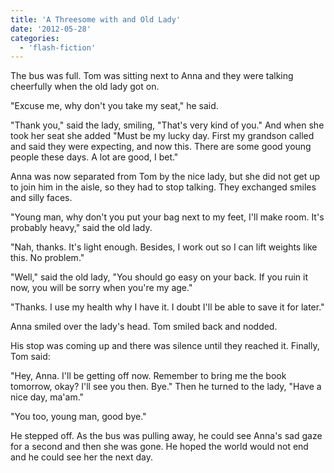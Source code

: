 ```yaml
---
title: 'A Threesome with and Old Lady'
date: '2012-05-28'
categories:
  - 'flash-fiction'
---
```


The bus was full. Tom was sitting next to Anna and they were talking cheerfully
when the old lady got on.

"Excuse me, why don't you take my seat," he said.

"Thank you," said the lady, smiling, "That's very kind of you." And when she
took her seat she added "Must be my lucky day. First my grandson called and said
they were expecting, and now this. There are some good young people these days.
A lot are good, I bet."

Anna was now separated from Tom by the nice lady, but she did not get up to join
him in the aisle, so they had to stop talking. They exchanged smiles and silly
faces.

"Young man, why don't you put your bag next to my feet, I'll make room. It's
probably heavy," said the old lady.

"Nah, thanks. It's light enough. Besides, I work out so I can lift weights like
this. No problem."

"Well," said the old lady, "You should go easy on your back. If you ruin it now,
you will be sorry when you're my age."

"Thanks. I use my health why I have it. I doubt I'll be able to save it for
later."

Anna smiled over the lady's head. Tom smiled back and nodded.

His stop was coming up and there was silence until they reached it. Finally, Tom
said:

"Hey, Anna. I'll be getting off now. Remember to bring me the book tomorrow,
okay? I'll see you then. Bye." Then he turned to the lady, "Have a nice day,
ma'am."

"You too, young man, good bye."

He stepped off. As the bus was pulling away, he could see Anna's sad gaze for a
second and then she was gone. He hoped the world would not end and he could see
her the next day.
